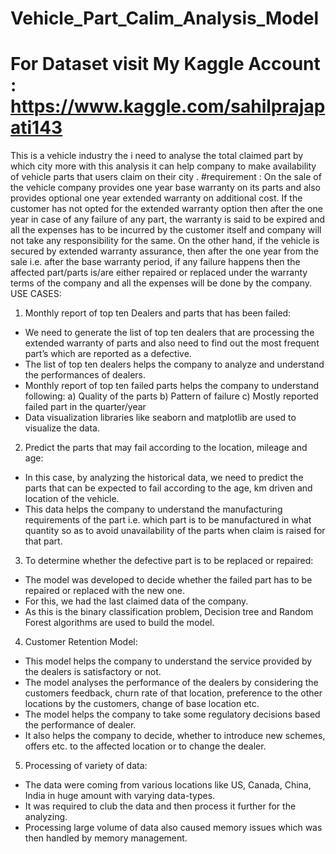 # Vehicle_Part_Calim_Analysis_Model 
# For Dataset visit My Kaggle Account : https://www.kaggle.com/sahilprajapati143
This is a vehicle industry the i need to analyse the total claimed part by which city more with this analysis it can help company to make availability of vehicle parts that users claim on their city .
#requirement :
On the sale of the vehicle company provides one year base warranty on its parts and also provides optional one year extended warranty on additional cost. If the customer has not opted for the extended warranty option then after the one year in case of any failure of any part, the warranty is said to be expired and all the expenses has to be incurred by the customer itself and company will not take any responsibility for the same.
On the other hand, if the vehicle is secured by extended warranty assurance, then after the one year from the sale i.e. after the base warranty period, if any failure happens then the affected part/parts is/are either repaired or replaced under the warranty terms of the company and all the expenses will be done by the company.
USE CASES:
1) Monthly report of top ten Dealers and parts that has been failed:
- We need to generate the list of top ten dealers that are processing the extended warranty of parts and also need to find out the most frequent part’s which are reported as a defective.
- The list of top ten dealers helps the company to analyze and understand the performances of dealers.
- Monthly report of top ten failed parts helps the company to understand following:
a) Quality of the parts
b) Pattern of failure
c) Mostly reported failed part in the quarter/year
- Data visualization libraries like seaborn and matplotlib are used to visualize the data.
2) Predict the parts that may fail according to the location, mileage and age:
- In this case, by analyzing the historical data, we need to predict the parts that can be expected to fail according to the age, km driven and location of the vehicle.
- This data helps the company to understand the manufacturing requirements of the part i.e. which part is to be manufactured in what quantity so as to avoid unavailability of the parts when claim is raised for that part.
3) To determine whether the defective part is to be replaced or repaired:
- The model was developed to decide whether the failed part has to be repaired or replaced with the new one.
- For this, we had the last claimed data of the company.
- As this is the binary classification problem, Decision tree and Random Forest algorithms are used to build the model.
4) Customer Retention Model:
- This model helps the company to understand the service provided by the dealers is satisfactory or not.
- The model analyses the performance of the dealers by considering the customers feedback, churn rate of that location, preference to the other locations by the customers, change of base location etc.
- The model helps the company to take some regulatory decisions based the performance of dealer.
- It also helps the company to decide, whether to introduce new schemes, offers etc. to the affected location or to change the dealer.
5) Processing of variety of data:
- The data were coming from various locations like US, Canada, China, India in huge amount with varying data-types.
- It was required to club the data and then process it further for the analyzing.
- Processing large volume of data also caused memory issues which was then handled by memory management.


